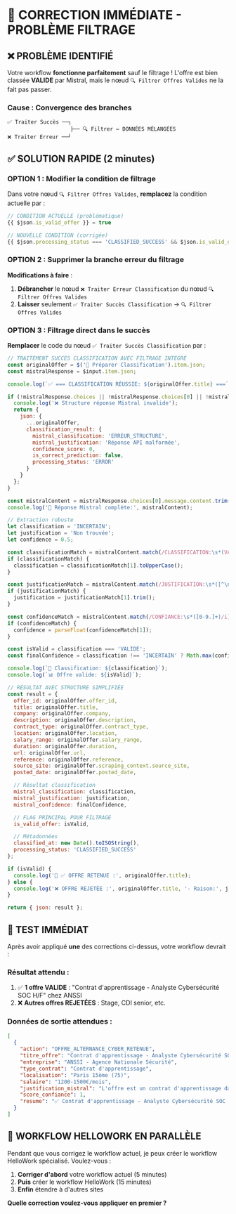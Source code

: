 # 🔧 CORRECTION IMMÉDIATE - PROBLÈME FILTRAGE

## ❌ PROBLÈME IDENTIFIÉ

Votre workflow **fonctionne parfaitement** sauf le filtrage ! L'offre est bien classée **VALIDE** par Mistral, mais le nœud `🔍 Filtrer Offres Valides` ne la fait pas passer.

### **Cause** : Convergence des branches
```
✅ Traiter Succès ──┐
                    ├── 🔍 Filtrer ← DONNÉES MÉLANGÉES
❌ Traiter Erreur ──┘
```

## ✅ SOLUTION RAPIDE (2 minutes)

### **OPTION 1** : Modifier la condition de filtrage

Dans votre nœud `🔍 Filtrer Offres Valides`, **remplacez** la condition actuelle par :

```javascript
// CONDITION ACTUELLE (problématique)
{{ $json.is_valid_offer }} = true

// NOUVELLE CONDITION (corrigée)
{{ $json.processing_status === 'CLASSIFIED_SUCCESS' && $json.is_valid_offer === true }}
```

### **OPTION 2** : Supprimer la branche erreur du filtrage

**Modifications à faire** :

1. **Débrancher** le nœud `❌ Traiter Erreur Classification` du nœud `🔍 Filtrer Offres Valides`
2. **Laisser** seulement `✅ Traiter Succès Classification` → `🔍 Filtrer Offres Valides`

### **OPTION 3** : Filtrage direct dans le succès

**Remplacer** le code du nœud `✅ Traiter Succès Classification` par :

```javascript
// TRAITEMENT SUCCÈS CLASSIFICATION AVEC FILTRAGE INTÉGRÉ
const originalOffer = $('🤖 Préparer Classification').item.json;
const mistralResponse = $input.item.json;

console.log(`✅ === CLASSIFICATION RÉUSSIE: ${originalOffer.title} ===`);

if (!mistralResponse.choices || !mistralResponse.choices[0] || !mistralResponse.choices[0].message) {
  console.log('❌ Structure réponse Mistral invalide');
  return {
    json: {
      ...originalOffer,
      classification_result: {
        mistral_classification: 'ERREUR_STRUCTURE',
        mistral_justification: 'Réponse API malformée',
        confidence_score: 0,
        is_correct_prediction: false,
        processing_status: 'ERROR'
      }
    }
  };
}

const mistralContent = mistralResponse.choices[0].message.content.trim();
console.log('📝 Réponse Mistral complète:', mistralContent);

// Extraction robuste
let classification = 'INCERTAIN';
let justification = 'Non trouvée';
let confidence = 0.5;

const classificationMatch = mistralContent.match(/CLASSIFICATION:\s*(VALIDE|INVALIDE)/i);
if (classificationMatch) {
  classification = classificationMatch[1].toUpperCase();
}

const justificationMatch = mistralContent.match(/JUSTIFICATION:\s*([^\n]+)/i);
if (justificationMatch) {
  justification = justificationMatch[1].trim();
}

const confidenceMatch = mistralContent.match(/CONFIANCE:\s*([0-9.]+)/i);
if (confidenceMatch) {
  confidence = parseFloat(confidenceMatch[1]);
}

const isValid = classification === 'VALIDE';
const finalConfidence = classification !== 'INCERTAIN' ? Math.max(confidence, 0.8) : 0.3;

console.log(`🎯 Classification: ${classification}`);
console.log(`📊 Offre valide: ${isValid}`);

// RÉSULTAT AVEC STRUCTURE SIMPLIFIÉE
const result = {
  offer_id: originalOffer.offer_id,
  title: originalOffer.title,
  company: originalOffer.company,
  description: originalOffer.description,
  contract_type: originalOffer.contract_type,
  location: originalOffer.location,
  salary_range: originalOffer.salary_range,
  duration: originalOffer.duration,
  url: originalOffer.url,
  reference: originalOffer.reference,
  source_site: originalOffer.scraping_context.source_site,
  posted_date: originalOffer.posted_date,

  // Résultat classification
  mistral_classification: classification,
  mistral_justification: justification,
  mistral_confidence: finalConfidence,

  // FLAG PRINCIPAL POUR FILTRAGE
  is_valid_offer: isValid,

  // Métadonnées
  classified_at: new Date().toISOString(),
  processing_status: 'CLASSIFIED_SUCCESS'
};

if (isValid) {
  console.log('🎉 ✅ OFFRE RETENUE :', originalOffer.title);
} else {
  console.log('❌ OFFRE REJETÉE :', originalOffer.title, '- Raison:', justification);
}

return { json: result };
```

## 🧪 TEST IMMÉDIAT

Après avoir appliqué **une** des corrections ci-dessus, votre workflow devrait :

### **Résultat attendu** :
1. ✅ **1 offre VALIDE** : "Contrat d'apprentissage - Analyste Cybersécurité SOC H/F" chez ANSSI
2. ❌ **Autres offres REJETÉES** : Stage, CDI senior, etc.

### **Données de sortie attendues** :
```json
[
  {
    "action": "OFFRE_ALTERNANCE_CYBER_RETENUE",
    "titre_offre": "Contrat d'apprentissage - Analyste Cybersécurité SOC H/F",
    "entreprise": "ANSSI - Agence Nationale Sécurité",
    "type_contrat": "Contrat d'apprentissage",
    "localisation": "Paris 15ème (75)",
    "salaire": "1200-1500€/mois",
    "justification_mistral": "L'offre est un contrat d'apprentissage dans le domaine de la cybersécurité",
    "score_confiance": 1,
    "resume": "✅ Contrat d'apprentissage - Analyste Cybersécurité SOC H/F chez ANSSI - Contrat d'apprentissage - Paris 15ème (75)"
  }
]
```

## 🚀 WORKFLOW HELLOWORK EN PARALLÈLE

Pendant que vous corrigez le workflow actuel, je peux créer le workflow HelloWork spécialisé. Voulez-vous :

1. **Corriger d'abord** votre workflow actuel (5 minutes)
2. **Puis** créer le workflow HelloWork (15 minutes)
3. **Enfin** étendre à d'autres sites

**Quelle correction voulez-vous appliquer en premier ?**